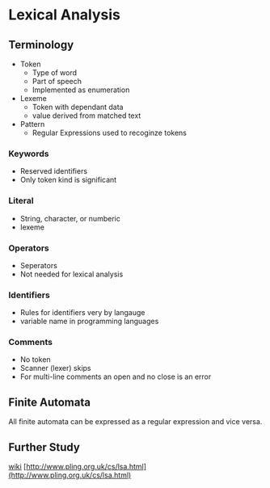 # Lexical Analysis
## Terminology
* Token
    * Type of word
    * Part of speech
    * Implemented as enumeration
* Lexeme
    * Token with dependant data
    * value derived from matched text
* Pattern
    * Regular Expressions used to recoginze tokens

### Keywords
* Reserved identifiers
* Only token kind is significant

### Literal
* String, character, or numberic
* lexeme

### Operators
* Seperators
* Not needed for lexical analysis

### Identifiers
* Rules for identifiers very by langauge
* variable name in programming languages

### Comments
* No token
* Scanner (lexer) skips
* For multi-line comments an open and no close is an error

## Finite Automata
All finite automata can be expressed as a regular expression and vice versa.

## Further Study
[wiki](https://en.wikipedia.org/wiki/Lexical_analysis#Lexeme)
[http://www.pling.org.uk/cs/lsa.html](http://www.pling.org.uk/cs/lsa.html)